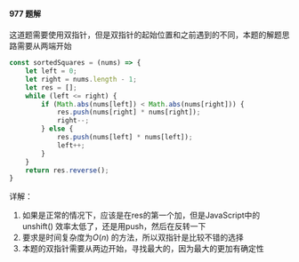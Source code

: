 #### 977 题解

这道题需要使用双指针，但是双指针的起始位置和之前遇到的不同，本题的解题思路需要从两端开始

```javascript
const sortedSquares = (nums) => {
    let left = 0;
    let right = nums.length - 1;
    let res = [];
    while (left <= right) {
        if (Math.abs(nums[left]) < Math.abs(nums[right])) {
            res.push(nums[right] * nums[right]);
            right--;
        } else {
            res.push(nums[left] * nums[left]);
            left++;
        }
    }
    return res.reverse();
}
```

详解：

1. 如果是正常的情况下，应该是在res的第一个加，但是JavaScript中的unshift() 效率太低了，还是用push，然后在反转一下
2. 要求是时间复杂度为$O(n)$ 的方法，所以双指针是比较不错的选择
3. 本题的双指针需要从两边开始，寻找最大的，因为最大的更加有确定性